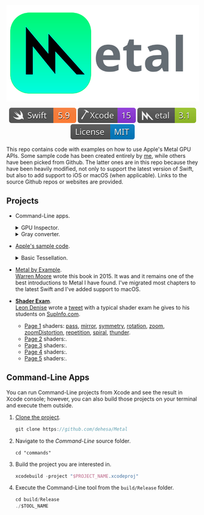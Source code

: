 <p align="center">
   <img src="docs/assets/Metal.svg" alt="Metal Logo & Name"/>
</p>

<p align="center">
    <a href="https://swift.org/about/#swiftorg-and-open-source"><img src="docs/assets/badges/Swift.svg" alt="Swift 5.9"></a>
    <a href="https://developer.apple.com/xcode/"><img src="docs/assets/badges/Xcode.svg" alt="Xcode 15"></a>
    <a href="https://developer.apple.com/metal/"><img src="docs/assets/badges/Metal.svg" alt="Metal 3.1"></a>
    <a href="http://doge.mit-license.org"><img src="docs/assets/badges/License.svg" alt="MIT License"></a>
</p>

This repo contains code with examples on how to use Apple's Metal GPU APIs. Some sample code has been created entirely by [me](https://github.com/dehesa), while others have been picked from Github. The latter ones are in this repo because they have been heavily modified, not only to support the latest version of Swift, but also to add support to iOS or macOS (when applicable). Links to the source Github repos or websites are provided.

## Projects

-   Command-Line apps.

    <div>
    <details><summary>GPU Inspector.</summary><p>

    Prints on `stdout` a brief description of all your available GPUs. For example:

    ```
    Apple M1 Max
      Built-in GPU
    Unified memory (shared with CPU)
      max recommended working set: 48 GB
    Feature set support
      family: apple 1, apple 2, apple 3, apple 4, apple 5, apple 6, apple 7, metal 3
    General Purpose Computing
      max threadgroup memory: 32 kB
      max threads per threadgroup: [1024, 1024, 1024]
      threads execution width: 32
    
    Intel(R) HD Graphics 530
      Built-in GPU (low power)
      Unified memory (shared with CPU)
        max recommended working set: 1.61 GB
      Feature set support
        family: common 1, common 2, common 3, apple 1, apple 2, apple 3, apple 4
      General Purpose Computing
        max threadgroup memory: 64 KB
        max threads per threadgroup: [1024, 1024, 1024]
        threads execution width: 32

    AMD Radeon Pro 460
      Built-in GPU
      Discrete memory
        max recommended working set: 4.29 GB
      Feature set support
        family: common 1, common 2, common 3, apple 1, apple 2, apple 3, apple 4
      General Purpose Computing
        max threadgroup memory: 64 KB
        max threads per threadgroup: [1024, 1024, 1024]
        threads execution width: 64
    ```

    </p></details>
    <details><summary>Gray converter.</summary><p>
    
    Transform an image into its gray-scale version.
    
    This command-line utitily expects a single argument indicating the location of the image to transform and outputs the gray scale version to the `~/Desktop` with name `out.png`.
    You can run it from Xcode by pressing ⌘ + R. This project scheme has an argument where you can specify a different image from the default image.

    This utility is based on [Safx](https://github.com/safx)' gray converter [compute sample](https://github.com/safx/Metal-CommandLine-Sample-Swift).

    </p></details>
    </div>

-   [Apple's sample code](https://developer.apple.com/metal/sample-code).

    <details><summary>Basic Tessellation.</summary><p>

    [This sample](https://developer.apple.com/library/content/samplecode/MetalBasicTessellation/Introduction/Intro.html) shows how to tessellate a triangle or quad patch with adjustable per-patch tessellation factors.

    </p><p align="center">
        <img src="docs/assets/Tessellation.png" alt="macOS app tessellating a triangle"/>
    </p></details>

-   [Metal by Example](https://metalbyexample.com).
    <br>[Warren Moore](https://warrenmoore.net) wrote this book in 2015. It was and it remains one of the best introductions to Metal I have found.
    I've migrated most chapters to the latest Swift and I've added support to macOS.

-   [**Shader Exam**](https://github.com/leon196/SIGExam).
    <br>[Leon Denise](https://twitter.com/leondenise) wrote a [tweet](https://twitter.com/leondenise/status/953716696161882114) with a typical shader exam he gives to his students on [SupInfo.com](https://rubika-edu.com).
    -   [Page 1](Shader%20Exam/Sources/Common/Assets/Exam/Page1.png) shaders:
        [pass](Shader%20Exam/Sources/Common/Pages/ShadersPage1.metal#L7),
        [mirror](Shader%20Exam/Sources/Common/Pages/ShadersPage1.metal#L17),
        [symmetry](Shader%20Exam/Sources/Common/Pages/ShadersPage1.metal#L24),
        [rotation](Shader%20Exam/Sources/Common/Pages/ShadersPage1.metal#L32),
        [zoom](Shader%20Exam/Sources/Common/Pages/ShadersPage1.metal#L50),
        [zoomDistortion](Shader%20Exam/Sources/Common/Pages/ShadersPage1.metal#L59),
        [repetition](Shader%20Exam/Sources/Common/Pages/ShadersPage1.metal#L70),
        [spiral](Shader%20Exam/Sources/Common/Pages/ShadersPage1.metal#L77),
        [thunder](Shader%20Exam/Sources/Common/Pages/ShadersPage1.metal#L91).
    -   [Page 2](Shader%20Exam/Sources/Common/Assets/Exam/Page2.png) shaders:.
    -   [Page 3](Shader%20Exam/Sources/Common/Assets/Exam/Page3.png) shaders:.
    -   [Page 4](Shader%20Exam/Sources/Common/Assets/Exam/Page4.png) shaders:.
    -   [Page 5](Shader%20Exam/Sources/Common/Assets/Exam/Page5.png) shaders:.

## Command-Line Apps

You can run Command-Line projects from Xcode and see the result in Xcode console; however, you can also build those projects on your terminal and execute them outside.

1. [Clone the project](xcode://clone?repo=https://github.com/dehesa/Metal).

    ```swift
    git clone https://github.com/dehesa/Metal
    ```

2. Navigate to the _Command-Line_ source folder.

    ```
    cd "commands"
    ```

3. Build the project you are interested in.

    ```swift
    xcodebuild -project "$PROJECT_NAME.xcodeproj"
    ```

4. Execute the Command-Line tool from the `build/Release` folder.
    ```swift
    cd build/Release
    ./$TOOL_NAME
    ```
